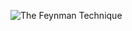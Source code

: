 

![The Feynman Technique](https://pandalearnstocode.in/img/python_img/tft.svg)
<!--stackedit_data:
eyJoaXN0b3J5IjpbNDM1NzI5MzQyXX0=
-->